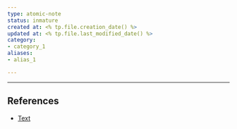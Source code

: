 ```yaml
---
type: atomic-note
status: inmature
created at: <% tp.file.creation_date() %> 
updated at: <% tp.file.last_modified_date() %>
category:
- category_1
aliases: 
- alias_1

---
```



---
## References

 - [Text](no-reference)
